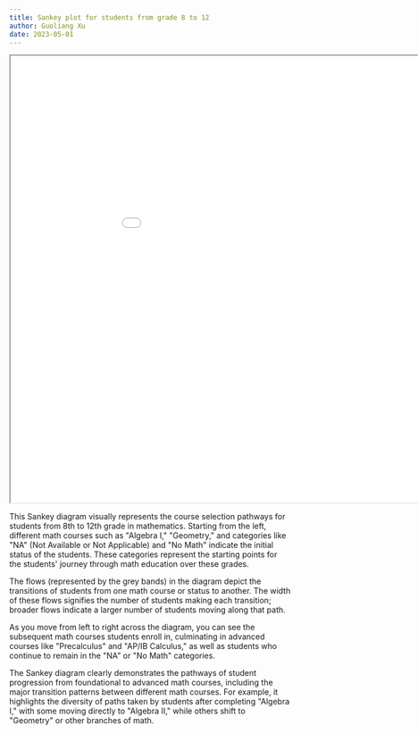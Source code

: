 ```yaml
---
title: Sankey plot for students from grade 8 to 12
author: Guoliang Xu
date: 2023-05-01
---
```




<!--more-->

<div id="interactive-image">
    <iframe src="sankeyfinal.html" width="1000" height="800"></iframe>
</div>


This Sankey diagram visually represents the course selection pathways for students from 8th to 12th grade in mathematics. Starting from the left, different math courses such as "Algebra I," "Geometry," and categories like "NA" (Not Available or Not Applicable) and "No Math" indicate the initial status of the students. These categories represent the starting points for the students' journey through math education over these grades.

The flows (represented by the grey bands) in the diagram depict the transitions of students from one math course or status to another. The width of these flows signifies the number of students making each transition; broader flows indicate a larger number of students moving along that path.

As you move from left to right across the diagram, you can see the subsequent math courses students enroll in, culminating in advanced courses like "Precalculus" and "AP/IB Calculus," as well as students who continue to remain in the "NA" or "No Math" categories.

The Sankey diagram clearly demonstrates the pathways of student progression from foundational to advanced math courses, including the major transition patterns between different math courses. For example, it highlights the diversity of paths taken by students after completing "Algebra I," with some moving directly to "Algebra II," while others shift to "Geometry" or other branches of math.